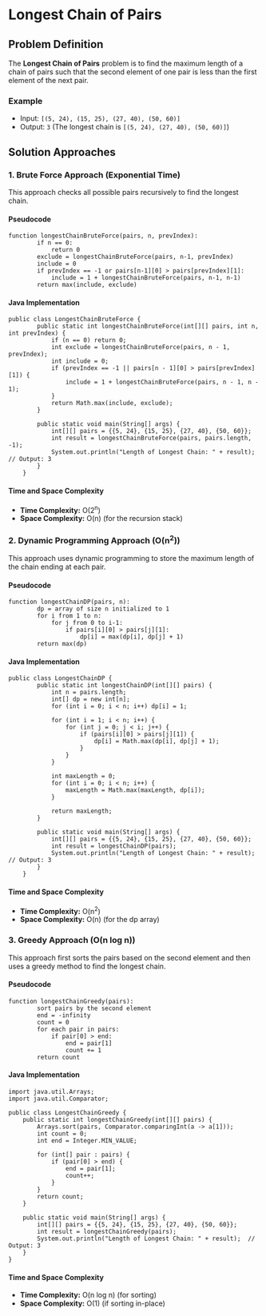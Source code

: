 Longest Chain of Pairs
======================

Problem Definition
------------------

The **Longest Chain of Pairs** problem is to find the maximum length of a chain of pairs such that the second element of one pair is less than the first element of the next pair.

### Example

*   Input: `[(5, 24), (15, 25), (27, 40), (50, 60)]`
*   Output: `3` (The longest chain is `[(5, 24), (27, 40), (50, 60)]`)

Solution Approaches
-------------------

### 1\. Brute Force Approach (Exponential Time)

This approach checks all possible pairs recursively to find the longest chain.

#### Pseudocode

    function longestChainBruteForce(pairs, n, prevIndex):
            if n == 0:
                return 0
            exclude = longestChainBruteForce(pairs, n-1, prevIndex)
            include = 0
            if prevIndex == -1 or pairs[n-1][0] > pairs[prevIndex][1]:
                include = 1 + longestChainBruteForce(pairs, n-1, n-1)
            return max(include, exclude)
        

#### Java Implementation

    public class LongestChainBruteForce {
            public static int longestChainBruteForce(int[][] pairs, int n, int prevIndex) {
                if (n == 0) return 0;
                int exclude = longestChainBruteForce(pairs, n - 1, prevIndex);
                int include = 0;
                if (prevIndex == -1 || pairs[n - 1][0] > pairs[prevIndex][1]) {
                    include = 1 + longestChainBruteForce(pairs, n - 1, n - 1);
                }
                return Math.max(include, exclude);
            }
    
            public static void main(String[] args) {
                int[][] pairs = {{5, 24}, {15, 25}, {27, 40}, {50, 60}};
                int result = longestChainBruteForce(pairs, pairs.length, -1);
                System.out.println("Length of Longest Chain: " + result);  // Output: 3
            }
        }

#### Time and Space Complexity

*   **Time Complexity:** O(2<sup>n</sup>)
*   **Space Complexity:** O(n) (for the recursion stack)

### 2\. Dynamic Programming Approach (O(n<sup>2</sup>))

This approach uses dynamic programming to store the maximum length of the chain ending at each pair.

#### Pseudocode

    function longestChainDP(pairs, n):
            dp = array of size n initialized to 1
            for i from 1 to n:
                for j from 0 to i-1:
                    if pairs[i][0] > pairs[j][1]:
                        dp[i] = max(dp[i], dp[j] + 1)
            return max(dp)
        

#### Java Implementation

    public class LongestChainDP {
            public static int longestChainDP(int[][] pairs) {
                int n = pairs.length;
                int[] dp = new int[n];
                for (int i = 0; i < n; i++) dp[i] = 1;
    
                for (int i = 1; i < n; i++) {
                    for (int j = 0; j < i; j++) {
                        if (pairs[i][0] > pairs[j][1]) {
                            dp[i] = Math.max(dp[i], dp[j] + 1);
                        }
                    }
                }
    
                int maxLength = 0;
                for (int i = 0; i < n; i++) {
                    maxLength = Math.max(maxLength, dp[i]);
                }
    
                return maxLength;
            }
    
            public static void main(String[] args) {
                int[][] pairs = {{5, 24}, {15, 25}, {27, 40}, {50, 60}};
                int result = longestChainDP(pairs);
                System.out.println("Length of Longest Chain: " + result);  // Output: 3
            }
        }

#### Time and Space Complexity

*   **Time Complexity:** O(n<sup>2</sup>)
*   **Space Complexity:** O(n) (for the dp array)

### 3\. Greedy Approach (O(n log n))

This approach first sorts the pairs based on the second element and then uses a greedy method to find the longest chain.

#### Pseudocode

    function longestChainGreedy(pairs):
            sort pairs by the second element
            end = -infinity
            count = 0
            for each pair in pairs:
                if pair[0] > end:
                    end = pair[1]
                    count += 1
            return count
        

#### Java Implementation

    import java.util.Arrays;
    import java.util.Comparator;
    
    public class LongestChainGreedy {
        public static int longestChainGreedy(int[][] pairs) {
            Arrays.sort(pairs, Comparator.comparingInt(a -> a[1]));
            int count = 0;
            int end = Integer.MIN_VALUE;
    
            for (int[] pair : pairs) {
                if (pair[0] > end) {
                    end = pair[1];
                    count++;
                }
            }
            return count;
        }
    
        public static void main(String[] args) {
            int[][] pairs = {{5, 24}, {15, 25}, {27, 40}, {50, 60}};
            int result = longestChainGreedy(pairs);
            System.out.println("Length of Longest Chain: " + result);  // Output: 3
        }
    }
        

#### Time and Space Complexity

*   **Time Complexity:** O(n log n) (for sorting)
*   **Space Complexity:** O(1) (if sorting in-place)